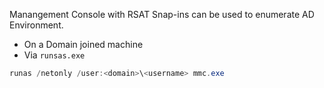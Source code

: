 Manangement Console with RSAT Snap-ins can be used to enumerate AD Environment. 
* On a Domain joined machine
* Via `runsas.exe`
```powershell
runas /netonly /user:<domain>\<username> mmc.exe
```
